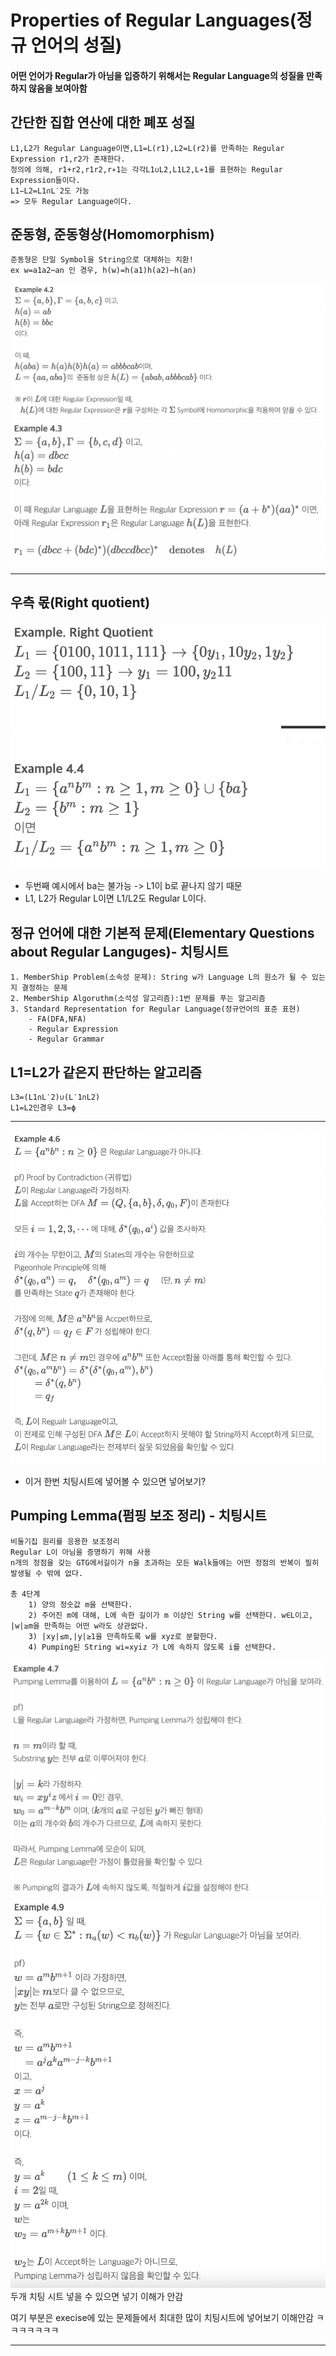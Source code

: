 # Properties of Regular Languages(정규 언어의 성질)
#### 어떤 언어가 Regular가 아님을 입증하기 위해서는 Regular Language의 성질을 만족하지 않음을 보여아함

## 간단한 집합 연산에 대한 폐포 성질
    L1,L2가 Regular Language이면,L1=L(r1),L2=L(r2)를 만족하는 Regular Expression r1,r2가 존재한다.
    정의에 의해, r1+r2,r1r2,r∗1는 각각L1∪L2,L1L2,L∗1를 표현하는 Regular Expression들이다.
    L1−L2=L1∩L′2도 가능
    => 모두 Regular Language이다.

## 준동형, 준동형상(Homomorphism)
    준동형은 단일 Symbol을 String으로 대체하는 치환!
    ex w=a1a2⋯an 인 경우, h(w)=h(a1)h(a2)⋯h(an)
![](./img/19.png)
![](./img/20.png)

<hr>

## 우측 몫(Right quotient)
 ![](./img/21.png)
 - 두번째 예시에서 ba는 불가능 -> L1이 b로 끝나지 않기 때문
 - L1, L2가 Regular L이면 L1/L2도 Regular L이다.

 ## 정규 언어에 대한 기본적 문제(Elementary Questions about Regular Languges)- 치팅시트
    1. MemberShip Problem(소속성 문제): String w가 Language L의 원소가 될 수 있는지 결정하는 문제
    2. MemberShip Algoruthm(소석성 알고리즘):1번 문제를 푸는 알고리즘
    3. Standard Representation for Regular Language(정규언어의 표준 표현)
        - FA(DFA,NFA)
        - Regular Expression
        - Regular Grammar

## L1=L2가 같은지 판단하는 알고리즘
    L3=(L1∩L′2)∪(L′1∩L2)
    L1=L2인경우 L3=ϕ

<hr>

 ![](./img/22.png)
 - 이거 한번 치팅시트에 넣어볼 수 있으면 넣어보기?

 ## Pumping Lemma(펌핑 보조 정리) - 치팅시트
    비둘기집 원리를 응용한 보조정리
    Regular L이 아님을 증명하기 위해 사용
    n개의 정점을 갖는 GTG에서길이가 n을 초과하는 모든 Walk들에는 어떤 정점의 반복이 필히 발생될 수 밖에 없다.
    
    총 4단계
        1) 양의 정숫값 m을 선택한다.
        2) 주어진 m에 대해, L에 속한 길이가 m 이상인 String w를 선택한다. w∈L이고, |w|≥m을 만족하는 어떤 w라도 상관없다.
        3) |xy|≤m,|y|≥1을 만족하도록 w를 xyz로 분할한다.
        4) Pumping된 String wi=xyiz 가 L에 속하지 않도록 i를 선택한다.
![](./img/23.png)
![](./img/24.png)
두개 치팅 시트 넣을 수 있으면 넣기 이해가 안감


여기 부분은 execise에 있는 문제들에서 최대한 많이 치팅시트에 넣어보기 이해안감 ㅋㅋㅋㅋㅋㅋㅋ
<hr>